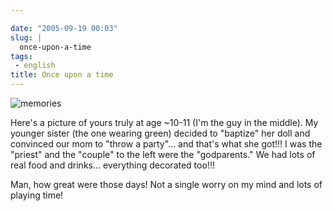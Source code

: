 ```yaml
---

date: "2005-09-19 00:03"
slug: |
  once-upon-a-time
tags:
 - english
title: Once upon a time
---
```


![memories](http://static.flickr.com/24/44509688_41a56446cc.jpg)

Here's a picture of yours truly at age \~10-11 (I'm the guy in the
middle). My younger sister (the one wearing green) decided to "baptize"
her doll and convinced our mom to "throw a party"... and that's what she
got!!! I was the "priest" and the "couple" to the left were the
"godparents." We had lots of real food and drinks... everything
decorated too!!!

Man, how great were those days! Not a single worry on my mind and lots
of playing time!
